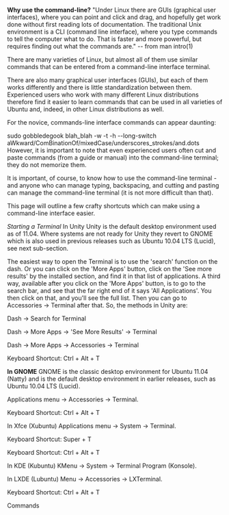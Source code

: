 **Why use the command-line?**
"Under Linux there are GUIs (graphical user interfaces), where you can point and click and drag, and hopefully get work done without first reading lots of documentation. The traditional Unix environment is a CLI (command line interface), where you type commands to tell the computer what to do. That is faster and more powerful, but requires finding out what the commands are." 
-- from man intro(1) 

There are many varieties of Linux, but almost all of them use similar commands that can be entered from a command-line interface terminal.

There are also many graphical user interfaces (GUIs), but each of them works differently and there is little standardization between them. Experienced users who work with many different Linux distributions therefore find it easier to learn commands that can be used in all varieties of Ubuntu and, indeed, in other Linux distributions as well.

For the novice, commands-line interface commands can appear daunting:

sudo gobbledegook blah_blah -w -t -h --long-switch aWkward/ComBinationOf/mixedCase/underscores_strokes/and.dots
However, it is important to note that even experienced users often cut and paste commands (from a guide or manual) into the command-line terminal; they do not memorize them. 

It is important, of course, to know how to use the command-line terminal - and anyone who can manage typing, backspacing, and cutting and pasting can manage the command-line terminal (it is not more difficult than that).

This page will outline a few crafty shortcuts which can make using a command-line interface easier.

*Starting a Terminal*
In Unity
Unity is the default desktop environment used as of 11.04. Where systems are not ready for Unity they revert to GNOME which is also used in previous releases such as Ubuntu 10.04 LTS (Lucid), see next sub-section.

The easiest way to open the Terminal is to use the 'search' function on the dash. Or you can click on the 'More Apps' button, click on the 'See more results' by the installed section, and find it in that list of applications. A third way, available after you click on the 'More Apps' button, is to go to the search bar, and see that the far right end of it says 'All Applications'. You then click on that, and you'll see the full list. Then you can go to Accessories -> Terminal after that. So, the methods in Unity are:

Dash -> Search for Terminal

Dash -> More Apps -> 'See More Results' -> Terminal

Dash -> More Apps -> Accessories -> Terminal

Keyboard Shortcut: Ctrl + Alt + T

**In GNOME**
GNOME is the classic desktop environment for Ubuntu 11.04 (Natty) and is the default desktop environment in earlier releases, such as Ubuntu 10.04 LTS (Lucid).

Applications menu -> Accessories -> Terminal.

Keyboard Shortcut: Ctrl + Alt + T

In Xfce (Xubuntu)
Applications menu -> System -> Terminal.

Keyboard Shortcut: Super + T

Keyboard Shortcut: Ctrl + Alt + T

In KDE (Kubuntu)
KMenu -> System -> Terminal Program (Konsole).

In LXDE (Lubuntu)
Menu -> Accessories -> LXTerminal.

Keyboard Shortcut: Ctrl + Alt + T

Commands

